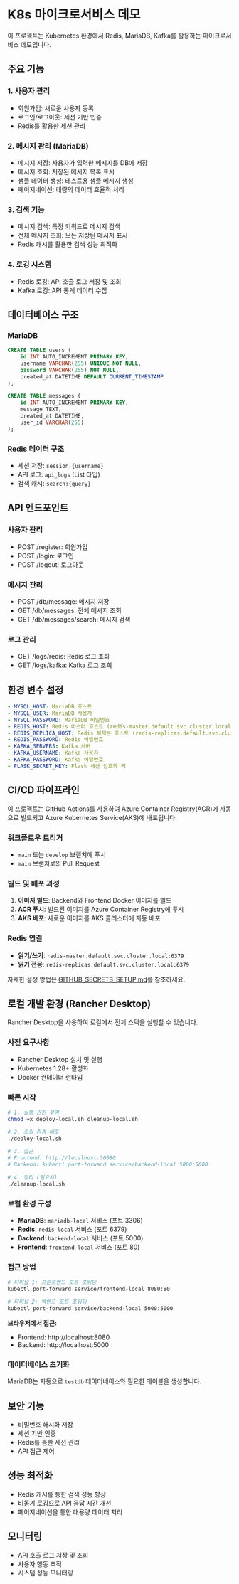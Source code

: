 # K8s 마이크로서비스 데모

이 프로젝트는 Kubernetes 환경에서 Redis, MariaDB, Kafka를 활용하는 마이크로서비스 데모입니다.

## 주요 기능

### 1. 사용자 관리
- 회원가입: 새로운 사용자 등록
- 로그인/로그아웃: 세션 기반 인증
- Redis를 활용한 세션 관리

### 2. 메시지 관리 (MariaDB)
- 메시지 저장: 사용자가 입력한 메시지를 DB에 저장
- 메시지 조회: 저장된 메시지 목록 표시
- 샘플 데이터 생성: 테스트용 샘플 메시지 생성
- 페이지네이션: 대량의 데이터 효율적 처리

### 3. 검색 기능
- 메시지 검색: 특정 키워드로 메시지 검색
- 전체 메시지 조회: 모든 저장된 메시지 표시
- Redis 캐시를 활용한 검색 성능 최적화

### 4. 로깅 시스템
- Redis 로깅: API 호출 로그 저장 및 조회
- Kafka 로깅: API 통계 데이터 수집

## 데이터베이스 구조

### MariaDB
```sql
CREATE TABLE users (
    id INT AUTO_INCREMENT PRIMARY KEY,
    username VARCHAR(255) UNIQUE NOT NULL,
    password VARCHAR(255) NOT NULL,
    created_at DATETIME DEFAULT CURRENT_TIMESTAMP
);

CREATE TABLE messages (
    id INT AUTO_INCREMENT PRIMARY KEY,
    message TEXT,
    created_at DATETIME,
    user_id VARCHAR(255)
);
```

### Redis 데이터 구조
- 세션 저장: `session:{username}`
- API 로그: `api_logs` (List 타입)
- 검색 캐시: `search:{query}`

## API 엔드포인트

### 사용자 관리
- POST /register: 회원가입
- POST /login: 로그인
- POST /logout: 로그아웃

### 메시지 관리
- POST /db/message: 메시지 저장
- GET /db/messages: 전체 메시지 조회
- GET /db/messages/search: 메시지 검색

### 로그 관리
- GET /logs/redis: Redis 로그 조회
- GET /logs/kafka: Kafka 로그 조회

## 환경 변수 설정
```yaml
- MYSQL_HOST: MariaDB 호스트
- MYSQL_USER: MariaDB 사용자
- MYSQL_PASSWORD: MariaDB 비밀번호
- REDIS_HOST: Redis 마스터 호스트 (redis-master.default.svc.cluster.local)
- REDIS_REPLICA_HOST: Redis 복제본 호스트 (redis-replicas.default.svc.cluster.local)
- REDIS_PASSWORD: Redis 비밀번호
- KAFKA_SERVERS: Kafka 서버
- KAFKA_USERNAME: Kafka 사용자
- KAFKA_PASSWORD: Kafka 비밀번호
- FLASK_SECRET_KEY: Flask 세션 암호화 키
```

## CI/CD 파이프라인

이 프로젝트는 GitHub Actions를 사용하여 Azure Container Registry(ACR)에 자동으로 빌드되고 Azure Kubernetes Service(AKS)에 배포됩니다.

### 워크플로우 트리거
- `main` 또는 `develop` 브랜치에 푸시
- `main` 브랜치로의 Pull Request

### 빌드 및 배포 과정
1. **이미지 빌드**: Backend와 Frontend Docker 이미지를 빌드
2. **ACR 푸시**: 빌드된 이미지를 Azure Container Registry에 푸시
3. **AKS 배포**: 새로운 이미지를 AKS 클러스터에 자동 배포

### Redis 연결
- **읽기/쓰기**: `redis-master.default.svc.cluster.local:6379`
- **읽기 전용**: `redis-replicas.default.svc.cluster.local:6379`

자세한 설정 방법은 [GITHUB_SECRETS_SETUP.md](GITHUB_SECRETS_SETUP.md)를 참조하세요.

## 로컬 개발 환경 (Rancher Desktop)

Rancher Desktop을 사용하여 로컬에서 전체 스택을 실행할 수 있습니다.

### 사전 요구사항
- Rancher Desktop 설치 및 실행
- Kubernetes 1.28+ 활성화
- Docker 컨테이너 런타임

### 빠른 시작

```bash
# 1. 실행 권한 부여
chmod +x deploy-local.sh cleanup-local.sh

# 2. 로컬 환경 배포
./deploy-local.sh

# 3. 접근
# Frontend: http://localhost:30080
# Backend: kubectl port-forward service/backend-local 5000:5000

# 4. 정리 (필요시)
./cleanup-local.sh
```

### 로컬 환경 구성
- **MariaDB**: `mariadb-local` 서비스 (포트 3306)
- **Redis**: `redis-local` 서비스 (포트 6379)
- **Backend**: `backend-local` 서비스 (포트 5000)
- **Frontend**: `frontend-local` 서비스 (포트 80)

### 접근 방법
```bash
# 터미널 1: 프론트엔드 포트 포워딩
kubectl port-forward service/frontend-local 8080:80

# 터미널 2: 백엔드 포트 포워딩
kubectl port-forward service/backend-local 5000:5000
```

**브라우저에서 접근:**
- Frontend: http://localhost:8080
- Backend: http://localhost:5000

### 데이터베이스 초기화
MariaDB는 자동으로 `testdb` 데이터베이스와 필요한 테이블을 생성합니다.

## 보안 기능
- 비밀번호 해시화 저장
- 세션 기반 인증
- Redis를 통한 세션 관리
- API 접근 제어

## 성능 최적화
- Redis 캐시를 통한 검색 성능 향상
- 비동기 로깅으로 API 응답 시간 개선
- 페이지네이션을 통한 대용량 데이터 처리

## 모니터링
- API 호출 로그 저장 및 조회
- 사용자 행동 추적
- 시스템 성능 모니터링 